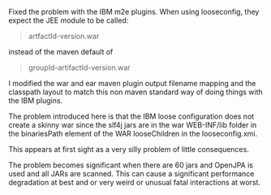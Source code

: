 Fixed the problem with the IBM m2e plugins. When using looseconfig, they expect the JEE module to be called:

>artfactId-version.war

instead of the maven default of

>groupId-artifactId-version.war

I modified the war and ear maven plugin output filename mapping and the classpath layout to match this non maven standard way of doing things with the IBM plugins.

The problem introduced here is that the IBM loose configuration does not create a skinny war since the slf4j jars are in the war WEB-INF/lib folder in the binariesPath element of the WAR looseChildren in the looseconfig.xmi.

This appears at first sight as a very silly problem of little consequences.

The problem becomes significant when there are 60 jars and OpenJPA is used and all JARs are scanned.  This can cause a significant performance degradation at best and or very weird or unusual fatal interactions at worst.